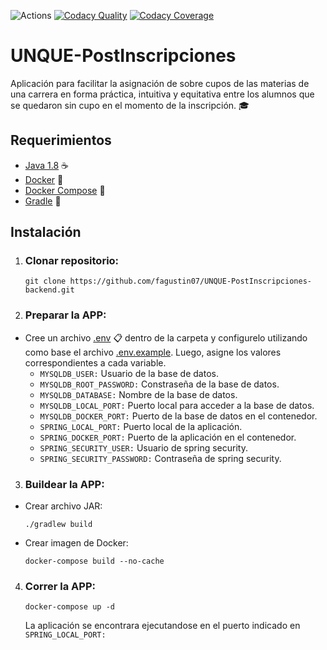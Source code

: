 ![Actions](https://github.com/fagustin07/UNQUE-PostInscripciones-backend/actions/workflows/test.yml/badge.svg) [![Codacy Quality](https://app.codacy.com/project/badge/Grade/ccd053d07812464292cb335c4e7bf2e0)](https://www.codacy.com/gh/fagustin07/UNQUE-PostInscripciones-backend/dashboard?utm_source=github.com&amp;utm_medium=referral&amp;utm_content=fagustin07/UNQUE-PostInscripciones-backend&amp;utm_campaign=Badge_Grade) [![Codacy Coverage](https://app.codacy.com/project/badge/Coverage/ccd053d07812464292cb335c4e7bf2e0)](https://www.codacy.com/gh/fagustin07/UNQUE-PostInscripciones-backend/dashboard?utm_source=github.com&utm_medium=referral&utm_content=fagustin07/UNQUE-PostInscripciones-backend&utm_campaign=Badge_Coverage)

# UNQUE-PostInscripciones

Aplicación para facilitar la asignación de sobre cupos de las materias de una carrera en forma práctica, intuitiva y equitativa entre los alumnos que se quedaron sin cupo en el momento de la inscripción. 🎓

## Requerimientos
  - [Java 1.8](https://www.java.com/es/download/help/java8_es.html) ☕
  - [Docker](https://docs.docker.com/get-docker/) 🐳
  - [Docker Compose](https://docs.docker.com/compose/install/) 🐳
  - [Gradle](https://docs.gradle.org/current/userguide/userguide.html) 🐘

## Instalación

1. ### Clonar repositorio:
    <pre><code>git clone https://github.com/fagustin07/UNQUE-PostInscripciones-backend.git</code></pre>
2. ### Preparar la APP:
  - Cree un archivo [.env](https://github.com/fagustin07/UNQUE-PostInscripciones-backend/blob/dev/.env.example) 📋 dentro de la carpeta y configurelo utilizando como base el archivo [.env.example](https://github.com/fagustin07/UNQUE-PostInscripciones-backend/blob/dev/.env.example). Luego, asigne los valores correspondientes a cada variable.<br>
    - ```MYSQLDB_USER:``` Usuario de la base de datos. <br>
    - ```MYSQLDB_ROOT_PASSWORD:``` Constraseña de la base de datos.<br>
    - ```MYSQLDB_DATABASE:``` Nombre de la base de datos.
    - ```MYSQLDB_LOCAL_PORT:``` Puerto local para acceder a la base de datos.
    - ```MYSQLDB_DOCKER_PORT:``` Puerto de la base de datos en el contenedor.
    - ```SPRING_LOCAL_PORT:``` Puerto local de la aplicación.
    - ```SPRING_DOCKER_PORT:``` Puerto de la aplicación en el contenedor.
    - ```SPRING_SECURITY_USER:``` Usuario de spring security.
    - ```SPRING_SECURITY_PASSWORD:``` Contraseña de spring security.
3. ### Buildear la APP:
  - Crear archivo JAR: 
    ```
    ./gradlew build
    ```
  - Crear imagen de Docker: 
    ```
    docker-compose build --no-cache
    ```
4. ### Correr la APP:
    ```
    docker-compose up -d
    ```
    La aplicación se encontrara ejecutandose en el puerto indicado en ```SPRING_LOCAL_PORT:```
   
